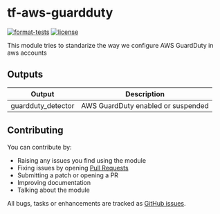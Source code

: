 # tf-aws-guardduty

[![format-tests](https://github.com/3scale-sre/tf-aws-guardduty/workflows/format-tests/badge.svg)](https://github.com/3scale-sre/tf-aws-guardduty/actions/workflows/format-tests.yaml?query=workflow%3Aformat-tests)
[![license](https://badgen.net/github/license/3scale-sre/tf-aws-guardduty)](https://github.com/3scale-sre/tf-aws-guardduty/blob/main/LICENSE)

This module tries to standarize the way we configure AWS GuardDuty in aws accounts

## Outputs

| Output             | Description                        |
| ------------------ | ---------------------------------- |
| guardduty_detector | AWS GuardDuty enabled or suspended |

## Contributing

You can contribute by:

- Raising any issues you find using the module
- Fixing issues by opening [Pull Requests](https://github.com/3scale-sre/tf-aws-guardduty/pulls)
- Submitting a patch or opening a PR
- Improving documentation
- Talking about the module

All bugs, tasks or enhancements are tracked as [GitHub issues](https://github.com/3scale-sre/tf-aws-guardduty/issues).
